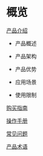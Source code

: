 # 概览

  [产品介绍](ugn/Document/Introduction.md)

-   产品概述

- 产品架构

- 产品优势

- 应用场景

- 使用限制

 [购买指南](ugn/Document/Purchase.md)

 [操作手册](ugn/Document/Guide/Guide.md)

 [常见问题](ugn/Document/Q&A.md)

 [产品术语](/ugn/Document/glossary.md)
